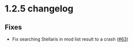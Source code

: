 # 1.2.5 changelog

## Fixes
- Fix searching Stellaris in mod list result to a crash ([#63](https://github.com/st0x0ef/stellaris/issues/63))
